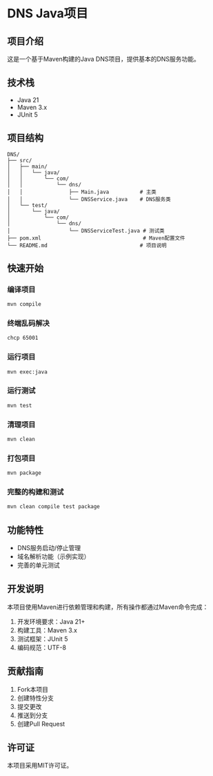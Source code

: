 # DNS Java项目

## 项目介绍

这是一个基于Maven构建的Java DNS项目，提供基本的DNS服务功能。

## 技术栈

- Java 21
- Maven 3.x
- JUnit 5

## 项目结构

```
DNS/
├── src/
│   ├── main/
│   │   └── java/
│   │       └── com/
│   │           └── dns/
│   │               ├── Main.java          # 主类
│   │               └── DNSService.java    # DNS服务类
│   └── test/
│       └── java/
│           └── com/
│               └── dns/
│                   └── DNSServiceTest.java # 测试类
├── pom.xml                                 # Maven配置文件
└── README.md                              # 项目说明
```

## 快速开始

### 编译项目
```bash
mvn compile
```
### 终端乱码解决
```bash
chcp 65001
```

### 运行项目
```bash
mvn exec:java
```

### 运行测试
```bash
mvn test
```

### 清理项目
```bash
mvn clean
```

### 打包项目
```bash
mvn package
```

### 完整的构建和测试
```bash
mvn clean compile test package
```

## 功能特性

- DNS服务启动/停止管理
- 域名解析功能（示例实现）
- 完善的单元测试

## 开发说明

本项目使用Maven进行依赖管理和构建，所有操作都通过Maven命令完成：

1. 开发环境要求：Java 21+
2. 构建工具：Maven 3.x
3. 测试框架：JUnit 5
4. 编码规范：UTF-8

## 贡献指南

1. Fork本项目
2. 创建特性分支
3. 提交更改
4. 推送到分支
5. 创建Pull Request

## 许可证

本项目采用MIT许可证。 